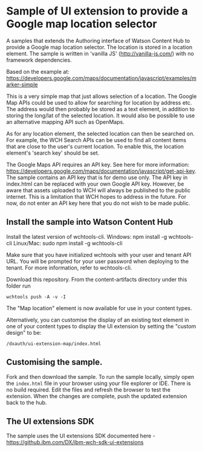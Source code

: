 # Sample of UI extension to provide a Google map location selector

A samples that extends the Authoring interface of Watson Content Hub to provide a Google map location selector. The location is stored in a location element. The sample is written in 'vanilla JS' (http://vanilla-js.com/) with no framework dependencies.

Based on the example at: https://developers.google.com/maps/documentation/javascript/examples/marker-simple

This is a very simple map that just allows selection of a location. The Google Map APIs could be used to allow for searching for location by address etc. The address would then probably be stored as a text element, in addition to storing the long/lat of the selected location. It would also be possible to use an alternative mapping API such as OpenMaps.

As for any location element, the selected location can then be searched on. For example, the WCH Search APIs can be used to find all content items that are close to the user's current location. To enable this, the location element's 'search key' should be set.

The Google Maps API requires an API key. See here for more information: https://developers.google.com/maps/documentation/javascript/get-api-key. The sample contains an API key that is for demo use only. The API key in index.html can be replaced with your own Google API key. However, be aware that assets uploaded to WCH will always be published to the public internet. This is a limitation that WCH hopes to address in the future. For now, do not enter an API key here that you do not wish to be made public.

## Install the sample into Watson Content Hub

Install the latest version of wchtools-cli. Windows: npm install -g wchtools-cli Linux/Mac: sudo npm install -g wchtools-cli

Make sure that you have initialized wchtools with your user and tenant API URL. You will be prompted for your user password when deploying to the tenant. For more information, refer to wchtools-cli.

Download this repository. From the content-artifacts directory under this folder run

```wchtools push -A -v -I```

The "Map location" element is now available for use in your content types.

Alternatively, you can customise the display of an existing text element in one of your content types to display the UI extension by setting the "custom design" to be:

```/dxauth/ui-extension-map/index.html```

## Customising the sample.

Fork and then download the sample. To run the sample locally, simply open the ```index.html``` file in your browser using your file explorer or IDE. There is no build required. Edit the files and refresh the browser to test the extension. When the changes are complete, push the updated extension back to the hub.

## The UI extensions SDK

The sample uses the UI extensions SDK documented here - https://github.ibm.com/DX/ibm-wch-sdk-ui-extensions
